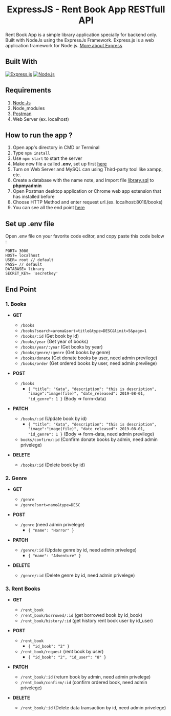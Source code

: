 <h1 align="center">ExpressJS - Rent Book App RESTfull API</h1>



Rent Book App is a simple library application specially for backend only. Built with NodeJs using the ExpressJs Framework.
Express.js is a web application framework for Node.js. [More about Express](https://en.wikipedia.org/wiki/Express.js)
## Built With
[![Express.js](https://img.shields.io/badge/Express.js-4.x-orange.svg?style=rounded-square)](https://expressjs.com/en/starter/installing.html)
[![Node.js](https://img.shields.io/badge/Node.js-v.10.16-green.svg?style=rounded-square)](https://nodejs.org/)

## Requirements
1. <a href="https://nodejs.org/en/download/">Node Js</a>
2. Node_modules
3. <a href="https://www.getpostman.com/">Postman</a>
4. Web Server (ex. localhost)

## How to run the app ?
1. Open app's directory in CMD or Terminal
2. Type `npm install`
3. Use `npm start` to start the server
4. Make new file a called **.env**, set up first [here](#set-up-env-file)
5. Turn on Web Server and MySQL can using Third-party tool like xampp, etc.
6. Create a database with the name note, and Import file [library.sql](library.sql) to **phpmyadmin**
7. Open Postman desktop application or Chrome web app extension that has installed before
8. Choose HTTP Method and enter request url.(ex. localhost:8016/books)
9. You can see all the end point [here](#end-point)

## Set up .env file
Open .env file on your favorite code editor, and copy paste this code below :
```
PORT= 3000
HOST= localhost
USER= root // default
PASS= // default
DATABASE= library
SECRET_KEY= 'secretkey'
```

## End Point

### 1. Books
  * **GET**
    * `/books`
    * `/books?search=aroma&sort=title&type=DESC&limit=5&page=1`
    * `/books/:id` (Get book by id)
    * `/books/year` (Get year of books)
    * `/books/year/:year` (Get books by year)
    * `/books/genre/:genre` (Get books by genre)
    * `/books/donate` (Get donate books by user, need admin previlege)
    * `/books/order` (Get ordered books by user, need admin previlege)

  * **POST**
    * `/books`
      * ``` { "title": "Kata", "description": "this is description", "image":"image(file)", "date_released": 2019-08-01, "id_genre": 1 } ``` (Body => form-data)

  * **PATCH**
    * `/books/:id` (Update book by id)
       * ``` { "title": "Kata", "description": "this is description", "image":"image(file)", "date_released": 2019-08-01, "id_genre": 1 } ``` (Body => form-data, need admin previlege)
    * `books/confirm/:id` (Confirm donate books by admin, need admin privelege)

  * **DELETE**
    * `/books/:id` (Delete book by id)
     
### 2. Genre
  * **GET**
    * `/genre`
    * `/genre?sort=name&type=DESC`


  * **POST**
    * `/genre` (need admin privelege)
       * ``` { "name": "Horror" } ``` 

  * **PATCH**
    * `/genre/:id` (Update genre by id, need admin privelege)
       * ``` { "name": "Adventure" } ```

  * **DELETE**
    * `/genre/:id` (Delete genre by id, need admin privelege)
     
### 3. Rent Books
  * **GET**
    * `/rent_book`
    * `/rent_book/borrowed/:id` (get borrowed book by id_book)
    * `/rent_book/history/:id` (get history rent book user by id_user)


  * **POST**
    * `/rent_book`
       * ``` { "id_book": "2" } ```
    * `/rent_book/request` (rent book by user)
       * ``` { "id_book": "2", "id_user": "8" } ```

  * **PATCH**
    * `/rent_book/:id` (return book by admin, need admin privelege)
    * `/rent_book/confirm/:id` (confirm ordered book, need admin privelege)

  * **DELETE**
    * `/rent_book/:id` (Delete data transaction by id, need admin privelege)

